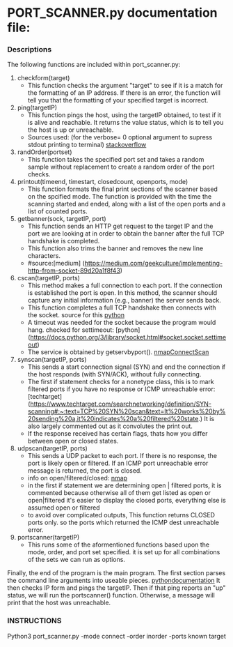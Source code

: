 # PORT_SCANNER.py documentation file:

### Descriptions 
The following functions are included within port_scanner.py:
1. checkform(target)
    * This function checks the argument "target" to see if it is a match for the formatting of an IP address. If there is an error, the function will tell you that the formatting of your specified target is incorrect.  
2. ping(targetIP)
    * This function pings the host, using the targetIP obtained, to test if it is alive and reachable. It returns the value status, which is to tell you the host is up or unreachable. 
    * Sources used: (for the verbose= 0 optional argument to supress stdout printing to terminal) [stackoverflow](https://stackoverflow.com/questions/15377150/how-can-i-call-the-send-function-without-getting-output)
3. randOrder(portset)
    * This function takes the specified port set and takes a random sample without replacement to create a random order of the port checks.  
4. printout(timeend, timestart, closedcount, openports, mode) 
    * This function formats the final print sections of the scanner based on the spcified mode. The function is provided with the time the scanning started and ended, along with a list of the open ports and a list of counted ports. 
5. getbanner(sock, targetIP, port)
    * This function sends an HTTP get request to the target IP and the port we are looking at in order to obtain the banner after the full TCP handshake is completed. 
    * This function also trims the banner and removes the new line characters. 
    * #source:[medium] (https://medium.com/geekculture/implementing-http-from-socket-89d20a1f8f43)
6. cscan(targetIP, ports)
    * This method makes a full connection to each port. If the connection is established the port is open. In this method, the scanner should capture any initial information (e.g., banner) the server sends back. 
    * This function completes a full TCP handshake then connects with the socket.
    source for this [python](https://docs.python.org/3/library/socket.html#socket.create_connection)
    * A timeout was needed for the socket because the program would hang. 
    checked for settimeout: [python] (https://docs.python.org/3/library/socket.html#socket.socket.settimeout)
    * The service is obtained by getservbyport(). [nmapConnectScan](https://nmap.org/book/scan-methods-connect-scan.html)
7. synscan(targetIP, ports)
    * This sends a start connection signal (SYN) and end the connection if the host responds (with SYN/ACK), without fully connecting.
    * The first if statement checks for a nonetype class, this is to mark filtered ports if you have no response or ICMP unreachable error:[techtarget] (https://www.techtarget.com/searchnetworking/definition/SYN-scanning#:~:text=TCP%20SYN%20scan&text=It%20works%20by%20sending%20a,it%20indicates%20a%20filtered%20state.) 
    It is also largely commented out as it convolutes the print out. 
    * If the response received has certain flags, thats how you differ between open or closed states. 
8. udpscan(targetIP, ports)
    * This sends a UDP packet to each port. If there is no response, the port is likely open or filtered. If an ICMP port unreachable error message is returned, the port is closed. 
    * info on open/filtered/closed: [nmap](https://nmap.org/book/scan-methods-udp-scan.html#:~:text=Open%20and%20filtered%20ports%20rarely,an%20ICMP%20port%20unreachable%20error.)
    * in the first if statement we are determining open | filtered ports, it is commented because otherwise all of them get listed as open or open|filtered it's easier to display the closed ports, everything else is assumed open or filtered
    * to avoid over complicated outputs, This function returns CLOSED ports only. so the ports which returned the ICMP dest unreachable error.
9. portscanner(targetIP)
    * This runs some of the aformentioned functions based upon the mode, order, and port set specified. it is set up for all combinations of the sets we can run as options. 


Finally, the end of the program is the main program. The first section parses the command line arguments into useable pieces. [pythondocumentation](https://docs.python.org/3/library/argparse.html)
It then checks IP form and pings the targetIP. Then if that ping reports an "up" status, we will run the portscanner() function. Otherwise, a message will print that the host was unreachable. 



### INSTRUCTIONS 
Python3 port_scanner.py -mode connect -order inorder -ports known target
